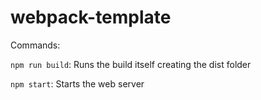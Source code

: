 # webpack-template
Commands:

`npm run build`: Runs the build itself creating the dist folder

`npm start`: Starts the web server
